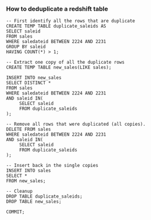 

### How to deduplicate a redshift table
    -- First identify all the rows that are duplicate
    CREATE TEMP TABLE duplicate_saleids AS
    SELECT saleid
    FROM sales
    WHERE saledateid BETWEEN 2224 AND 2231
    GROUP BY saleid
    HAVING COUNT(*) > 1;
    
    -- Extract one copy of all the duplicate rows
    CREATE TEMP TABLE new_sales(LIKE sales);
    
    INSERT INTO new_sales
    SELECT DISTINCT *
    FROM sales
    WHERE saledateid BETWEEN 2224 AND 2231
    AND saleid IN(
         SELECT saleid
         FROM duplicate_saleids
    );
    
    -- Remove all rows that were duplicated (all copies).
    DELETE FROM sales
    WHERE saledateid BETWEEN 2224 AND 2231
    AND saleid IN(
         SELECT saleid
         FROM duplicate_saleids
    );
    
    -- Insert back in the single copies
    INSERT INTO sales
    SELECT *
    FROM new_sales;
    
    -- Cleanup
    DROP TABLE duplicate_saleids;
    DROP TABLE new_sales;
    
    COMMIT;
